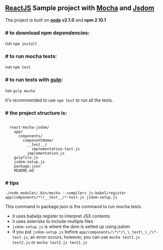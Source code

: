 ## [ReactJS](https://facebook.github.io/react/) Sample project with [Mocha](http://mochajs.org/) and [Jsdom](https://github.com/tmpvar/jsdom)

The project is built on **[node](http://nodejs.org) v2.1.0** and **npm 2.10.1**

### \# to download npm dependencies:

run `npm install`

### \# to run mocha tests:

run `npm test`

### \# to run tests with [gulp](http://gulpjs.com/):

run `gulp mocha`

It's recommended to use `npm test` to run all the tests.

### \# the project structure is:

<pre><code>
  react-mocha-jsdom/
    app/
      components/
        componentName/
          __test__/
            implementation-test.js
          implementation.js
    gulpfile.js
    jsdom-setup.js
    package.json
    README.md
</code></pre>

### \# tips

`./node_modules/.bin/mocha --compilers js:babel/register  app/components/**/__test__/*-test.js jsdom-setup.js`

This command in package.json is the command to run mocha tests.
* it uses babeljs register to interpret JSX contents
* it uses asterisks to include multiple files
* `jsdom-setup.js` is where the dom is setted up using jsdom
* if you put `jsdom-setup.js` before `app/components/\*\*/\_\_test\_\_/\*-test.js`, an error occurs, however, you can use `mocha test1.js test2.js` or `mocha test2.js test1.js`
